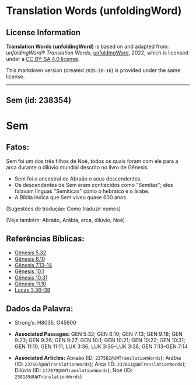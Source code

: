 # Translation Words (unfoldingWord)

## License Information

**Translation Words (unfoldingWord)** is based on and adapted from: _unfoldingWord® Translation Words_, [unfoldingWord](https://unfoldingword.org/utw), 2022, which is licensed under a [CC BY-SA 4.0 license](https://creativecommons.org/licenses/by-sa/4.0/legalcode.en).

This markdown version (created `2025-10-16`) is provided under the same license.



--------------------------------

## Sem (id: 238354)

Sem
===

Fatos:
------

Sem foi um dos três filhos de Noé, todos os quais foram com ele para a arca durante o dilúvio mundial descrito no livro de Gênesis.

* Sem foi o ancestral de Abraão e seus descendentes.
* Os descendentes de Sem eram conhecidos como "Semitas"; eles falavam línguas "Semíticas" como o hebraico e o árabe.
* A Bíblia indica que Sem viveu quase 600 anos.

(Sugestões de tradução: Como traduzir nomes)

(Veja também: Abraão, Arábia, arca, dilúvio, Noé)

Referências Bíblicas:
---------------------

* [Gênesis 5\.32](https://ref.ly/Gen5:32)
* [Gênesis 6\.10](https://ref.ly/Gen6:10)
* [Gênesis 7\.13–14](https://ref.ly/Gen7:13-Gen7:14)
* [Gênesis 10\.1](https://ref.ly/Gen10:1)
* [Gênesis 10\.31](https://ref.ly/Gen10:31)
* [Gênesis 11\.10](https://ref.ly/Gen11:10)
* [Lucas 3\.36–38](https://ref.ly/Luke3:36-Luke3:38)

Dados da Palavra:
-----------------

* Strong’s: H8035, G45900

* **Associated Passages:** GEN 5:32; GEN 6:10; GEN 7:13; GEN 9:18; GEN 9:23; GEN 9:26; GEN 9:27; GEN 10:1; GEN 10:21; GEN 10:22; GEN 10:31; GEN 11:10; GEN 11:11; LUK 3:36; LUK 3:36–LUK 3:38; GEN 7:13–GEN 7:14
* **Associated Articles:** Abraão (ID: `237562@UWTranslationWords`); Arábia (ID: `237607@UWTranslationWords`); Arca (ID: `237611@UWTranslationWords`); Dilúvio  (ID: `237879@UWTranslationWords`); Noé (ID: `238185@UWTranslationWords`)

